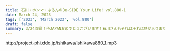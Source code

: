 ```yaml
---
title: 石川・ホンマ・ぶるんのBe-SIDE Your Life! vol.880-1
date: March 24, 2023
tags: ['2023', 'March 2023', 'vol.880']
draft: false
summary: 3/24収録！侍JAPANおめでとうございます！石川さんもそれはそれは熱が入ります。
---
```


http://project-phi.ddo.jp/ishikawa/ishikawa880_1.mp3
